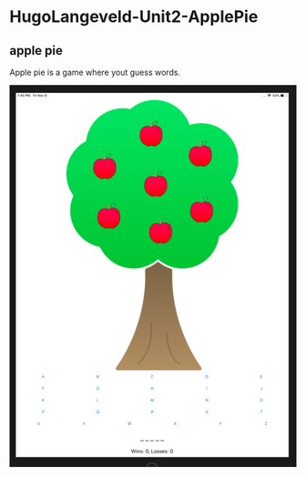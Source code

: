 # HugoLangeveld-Unit2-ApplePie

## apple pie
Apple pie is a game where yout guess words.

![alt text](https://github.com/HugoLangeveld/HugoLangeveld-Unit2-ApplePie/blob/master/doc/Schermafbeelding%202018-11-09%20om%2019.40.31.png)
